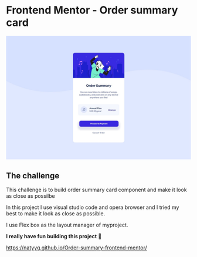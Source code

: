 # Frontend Mentor - Order summary card

![Design preview for the Order summary card coding challenge](./design/desktop-mydesign.jpg)

## The challenge

This challenge is to build order summary card component and make it look as close as possilbe 

In this project I use visual studio code and opera browser and I tried my best to make it look as close as possible.

I use Flex box as the layout manager of myproject.

**I really have fun building this project** 🚀

https://natyyg.github.io/Order-summary-frontend-mentor/